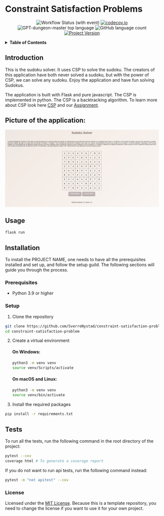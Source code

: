 # Constraint Satisfaction Problems

<div align="center">

![Workflow Status (with event)](https://img.shields.io/github/actions/workflow/status/USERNAME/REPONAME/build_and_test.yml)
[![codecov.io](https://codecov.io/github/USERNAME/REPONAME/coverage.svg?branch=main)](https://codecov.io/github/USERNAME/REPONAME?branch=main)
![GPT-dungeon-master top language](https://img.shields.io/github/languages/top/USERNAME/REPONAME)
![GitHub language count](https://img.shields.io/github/languages/count/USERNAME/REPONAME)
[![Project Version](https://img.shields.io/badge/version-0.0.1-blue)](https://img.shields.io/badge/version-0.0.1-blue)

</div>

<details>
  <summary> <b> Table of Contents </b> </summary>
  <ol>
    <li>
    <a href="#constraint-satisfaction-problems"> Constraint Satisfaction Problems </a>
    </li>
    <li>
      <a href="#Introduction">Introduction</a>
    </li>
    </li>
    <li><a href="#Usage">Usage</a></li>
    <li><a href="#Installation">Installation</a>
      <ul>
        <li><a href="#Prerequisites">Prerequisites</a></li>
        <li><a href="#Setup">Setup</a></li>
      </ul>
    </li>
    <li><a href="#Tests">Tests</a></li>
    <li><a href="#license">License</a></li>
  </ol>
</details>

## Introduction
This is the sudoku solver. It uses CSP to solve the sudoku. The creators of this application have both never solved a sudoku, but with the power of CSP, we can solve any sudoku. Enjoy the application and have fun solving Sudokus.

The application is built with Flask and pure javascript. The CSP is implemented in python. The CSP is a backtracking algorithm. To learn more about CSP look here [CSP](https://en.wikipedia.org/wiki/Constraint_satisfaction_problem) and our [Assignment](docs/Assignment%203%20Constraint%20Satisfaction%20Problems.pdf).

## Picture of the application:
![frontend](docs\images\application.png)


## Usage

```bash
flask run
```

## Installation
To install the PROJECT NAME, one needs to have all the prerequisites installed and set up, and follow the setup guild. The following sections will guide you through the process.
### Prerequisites
- Python 3.9 or higher
  

### Setup
1. Clone the repository
```bash
git clone https://github.com/SverreNystad/constraint-satisfaction-problem.git
cd constraint-satisfaction-problem
```
2. Create a virtual environment
    #### On Windows:
    ```bash
    python3 -m venv venv
    source venv/Scripts/activate
    ```
    #### On macOS and Linux: 
    ```bash
    python3 -m venv venv
    source venv/bin/activate
    ```

3. Install the required packages
```bash
pip install -r requirements.txt
```
## Tests
To run all the tests, run the following command in the root directory of the project:
```bash
pytest --cov
coverage html # To generate a coverage report
```
If you do not want to run api tests, run the following command instead:
```bash
pytest -m "not apitest" --cov
```

### License
Licensed under the [MIT License](LICENSE). Because this is a template repository, you need to change the license if you want to use it for your own project.

